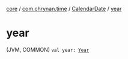 [core](../../index.md) / [com.chrynan.time](../index.md) / [CalendarDate](index.md) / [year](./year.md)

# year

(JVM, COMMON) `val year: `[`Year`](../-year/index.md)